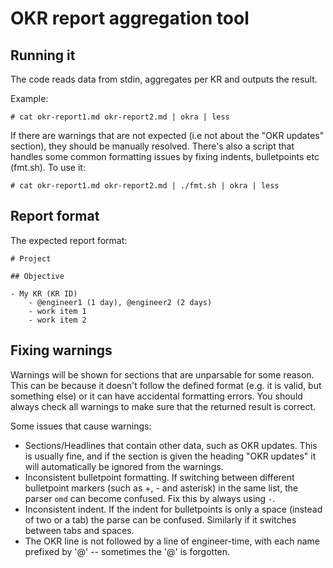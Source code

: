 OKR report aggregation tool
=======
## Running it

The code reads data from stdin, aggregates per KR and outputs the result.

Example:

```
# cat okr-report1.md okr-report2.md | okra | less
```

If there are warnings that are not expected (i.e not about the "OKR updates" section), they should be manually resolved. There's also a script that handles some common formatting issues by fixing indents, bulletpoints etc (fmt.sh). To use it:


```
# cat okr-report1.md okr-report2.md | ./fmt.sh | okra | less
```

## Report format

The expected report format:

```
# Project

## Objective

- My KR (KR ID)
	- @engineer1 (1 day), @engineer2 (2 days)
	- work item 1
	- work item 2
```

## Fixing warnings

Warnings will be shown for sections that are unparsable for some reason. This can be because it doesn't follow the defined format (e.g. it is valid, but something else) or it can have accidental formatting errors. You should always check all warnings to make sure that the returned result is correct.

Some issues that cause warnings:

  - Sections/Headlines that contain other data, such as OKR updates. This is usually fine, and if the section is given the heading "OKR updates" it will automatically be ignored from the warnings.
  - Inconsistent bulletpoint formatting. If switching between different bulletpoint markers (such as +, - and asterisk) in the same list, the parser `omd` can become confused. Fix this by always using `-`.
  - Inconsistent indent. If the indent for bulletpoints is only a space (instead of two or a tab) the parse can be confused. Similarly if it switches between tabs and spaces.
  - The OKR line is not followed by a line of engineer-time, with each name prefixed by '@' -- sometimes the '@' is forgotten.
